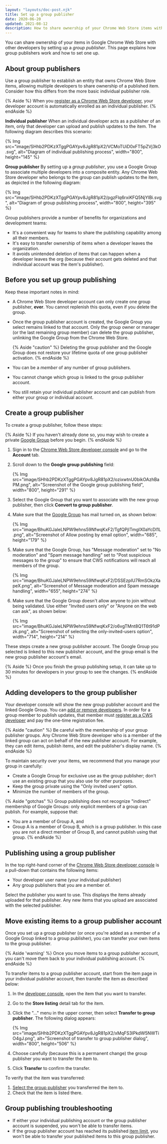 ```yaml
---
layout: "layouts/doc-post.njk"
title: Set up a group publisher
date: 2020-06-20
updated: 2021-08-12
description: How to share ownership of your Chrome Web Store items with other developers.
---
```

<!--lint disable code-block-style-->

You can share ownership of your items in Google Chrome Web Store with other developers by setting up
a *group publisher*. This page explains how group publishers work and how to set one up.


## About group publishers

Use a group publisher to establish an entity that owns Chrome Web Store items, allowing multiple
developers to share ownership of a published item. Consider how this differs from the more basic
individual publisher role.

{% Aside %}
When you [register as a Chrome Web Store developer][cws-register], your developer account is
automatically enrolled as an individual publisher.
{% endAside %}

**Individual publisher** When an individual developer acts as a publisher of an item, only that
developer can upload and publish updates to the item. The following diagram describes this scenario:

{% Img src="image/SHhb2PDKzXTggPGAYpv8JgR81pX2/VCMoTUiD0xFT5pZVj3kO.svg", alt="Diagram of individual
publishing process", width="800", height="145" %}

**Group publisher** By setting up a *group publisher*, you use a Google Group to associate multiple
developers into a composite entity. Any Chrome Web Store developer who belongs to the group can
publish updates to the item, as depicted in the following diagram:

{% Img src="image/SHhb2PDKzXTggPGAYpv8JgR81pX2/pgzFlq6rxiKFQ5NjYlBi.svg", alt="Diagram of group
publishing process", width="800", height="395" %}

Group publishers provide a number of benefits for organizations and development teams:

* It's a convenient way for teams to share the publishing capability among all their members.
* It's easy to transfer ownership of items when a developer leaves the organization.
* It avoids unintended deletion of items that can happen when a developer leaves the org (because
  their account gets deleted and that individual account was the item's publisher).


## Before you set up group publishing

Keep these important notes in mind:

* A Chrome Web Store developer account can only create one group publisher,
  **ever**. You cannot replenish this quota, even if you delete the group. 
* Once the group publisher account is created, the Google Group you select 
  remains linked to that account. Only the group owner or manager (or the last
  remaining group member) can delete the group publisher, unlinking the Google 
  Group from the Chrome Web Store.

    {% Aside "caution" %}
    Deleting the group publisher and the Google Group does not restore your
    lifetime quota of one group publisher activation.
    {% endAside %}

* You can be a *member* of any number of group publishers.

* You cannot change which group is linked to the group publisher account.
* You still retain your individual publisher account and can publish from either your group or
  individual account.

## Create a group publisher

To create a group publisher, follow these steps:

{% Aside %}
If you haven't already done so, you may wish to create a private [Google Group][google-group] before you begin.
{% endAside %}

1. Sign in to the [Chrome Web Store developer
  console][devconsole] and go to the **Account** tab.

1. Scroll down to the **Google group publishing** field:

    {% Img src="image/SHhb2PDKzXTggPGAYpv8JgR81pX2/ozixwtnU0bikOAzhBaPM.png", alt="Screenshot of the
    Google group publishing field", width="800", height="291" %}

1. Select the Google Group that you want to associate with the new group
publisher, then click **Convert to group publisher**.

1. Make sure that the [Google Group][google-group] has mail turned on, as shown below:

    {% Img src="image/BhuKGJaIeLNPW9ehns59NfwqKxF2/TgfQPjITmgIX0aYcDl1L.png", alt="Screenshot of Allow
        posting by email option", width="685", height="179" %}

1. Make sure that the Google Group, has "Message moderation" set to "No moderation" and "Spam message handling" set to "Post suspicious messages to the group" to ensure that CWS notifications will reach all members of the group.

    {% Img src="image/BhuKGJaIeLNPW9ehns59NfwqKxF2/DSSEzpIU7RmSOkzXapeX.png", alt="Screenshot of Message moderation and Spam message handling", width="655", height="274" %}

1. Make sure that the Google Group doesn't allow anyone to join without being
validated. Use either "Invited users only" or "Anyone on the web can ask", as shown below:

    {% Img src="image/BhuKGJaIeLNPW9ehns59NfwqKxF2/o6vgTMnt8Q1T6t91dPzk.png", alt="Screenshot of
        selecting the only-invited-users option", width="714", height="214" %}

These steps create a new group publisher account. The Google Group you selected is linked to this
new publisher account, and the group email is the new group publisher account's email.

{% Aside %}
Once you finish the group publishing setup, it can take up to 30 minutes for developers in your
group to see the changes.
{% endAside %}

## Adding developers to the group publisher

Your developer console will show the new group publisher account and the linked
Google Group. You can [add or remove developers][google-group]. In order for a group member to publish updates, that member must [register as a CWS developer][cws-register] and pay the one-time registration fee.

{% Aside "caution" %}
Be careful with the membership of your group publisher groups. Any Chrome Web Store developer who is
a member of the linked group can act on behalf of the new publisher account. For example, they can
edit items, publish items, and edit the publisher's display name. 
{% endAside %}

To maintain security over your items, we recommend that you manage your group in carefully:

* Create a Google Group for exclusive use as the group publisher; don't use an existing group that
  you also use for other purposes.
* Keep the group private using the "Only invited users" option.
* Minimize the number of members of the group.

{% Aside "gotchas" %}
Group publishing does not recognize "indirect" membership of Google Groups: only explicit
  members of a group can publish. For example, suppose that:
* You are a member of Group A, and
* Group A is a member of Group B, which is a group publisher.
In this case you are not a direct member of Group B, and cannot publish using that group.
{% endAside %}

## Publishing using a group publisher

In the top right-hand corner of the [Chrome Web Store developer
console][devconsole] is a pull-down that contains the following
items:

* Your developer user name (your individual publisher)
* Any group publishers that you are a member of.

Select the publisher you want to use. This displays the items already uploaded for that publisher.
Any new items that you upload are associated with the selected publisher.

## Move existing items to a group publisher account

Once you set up a group publisher (or once you're added as a member of a Google Group linked to a
group publisher), you can transfer your own items to the group publisher.

{% Aside 'warning' %}
Once you move items to a group publisher account, you can't move them back to your individual publishing account.
{% endAside %}

To transfer items to a group publisher account, start from the item page in your individual publisher
account, then transfer the item as described below:

1. In the [developer console][devconsole], open the item that you want to transfer.
1. Go to the **Store listing** detail tab for the item.
1. Click the "..." menu in the upper corner, then select **Transfer to group publisher**. The
following dialog appears:

    {% Img src="image/SHhb2PDKzXTggPGAYpv8JgR81pX2/xMqFS3lPkdW5NWTiO4gJ.png", alt="Screenshot of
    transfer to group publisher dialog", width="800", height="506" %}

1. Choose carefully (because this is a permanent change) the group publisher you want to transfer
the item to.
1. Click **Transfer** to confirm the transfer.

To verify that the item was transferred:

1. [Select the group publisher][use-publisher] you transferred the item to.
1. Check that the item is listed there.

## Group publishing troubleshooting

* If either your individual publishing account or the group publisher account is suspended, you won't be able to transfer items.
* If the group publisher account has reached its published [item limit][items-limit], you won't be able to transfer your published items to this group publisher.

[cws-register]: /docs/webstore/register/
[devconsole]: https://chrome.google.com/webstore/devconsole
[items-limit]: /docs/webstore/faq/#faq-gen-29
[google-group]: https://groups.google.com
[use-publisher]: #publishing-using-a-group-publisher